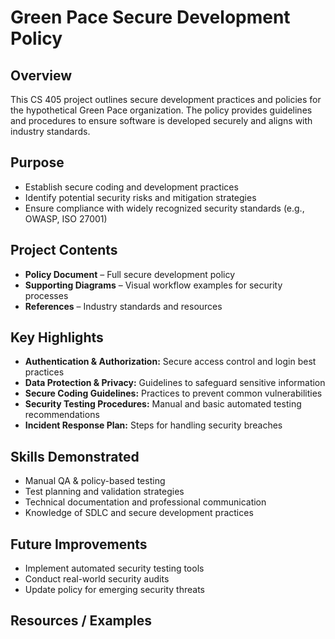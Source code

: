 # Green Pace Secure Development Policy

## Overview
This CS 405 project outlines secure development practices and policies for the hypothetical Green Pace organization. The policy provides guidelines and procedures to ensure software is developed securely and aligns with industry standards.

## Purpose
- Establish secure coding and development practices  
- Identify potential security risks and mitigation strategies  
- Ensure compliance with widely recognized security standards (e.g., OWASP, ISO 27001)  

## Project Contents
- **Policy Document** – Full secure development policy  
- **Supporting Diagrams** – Visual workflow examples for security processes  
- **References** – Industry standards and resources  

## Key Highlights
- **Authentication & Authorization:** Secure access control and login best practices  
- **Data Protection & Privacy:** Guidelines to safeguard sensitive information  
- **Secure Coding Guidelines:** Practices to prevent common vulnerabilities  
- **Security Testing Procedures:** Manual and basic automated testing recommendations  
- **Incident Response Plan:** Steps for handling security breaches  

## Skills Demonstrated
- Manual QA & policy-based testing  
- Test planning and validation strategies  
- Technical documentation and professional communication  
- Knowledge of SDLC and secure development practices  

## Future Improvements
- Implement automated security testing tools  
- Conduct real-world security audits  
- Update policy for emerging security threats  

## Resources / Examples
  
